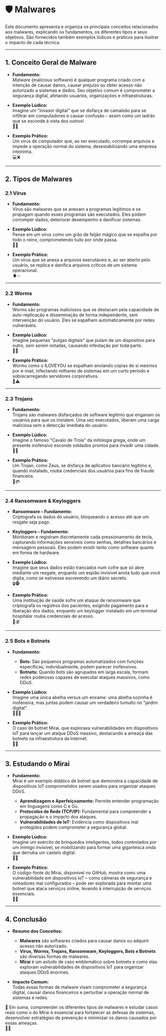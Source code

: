 # 🛡️ Malwares

Este documento apresenta e organiza os principais conceitos relacionados aos malwares, explicando os fundamentos, os diferentes tipos e seus objetivos. São fornecidos também exemplos lúdicos e práticos para ilustrar o impacto de cada técnica.

---

## 1. Conceito Geral de Malware

- **Fundamento:**  
  *Malware* (malicious software) é qualquer programa criado com a intenção de causar danos, causar prejuízo ou obter acesso não autorizado a sistemas e dados. Seu objetivo comum é comprometer a segurança digital, afetando usuários, organizações e infraestruturas.

- **Exemplo Lúdico:**  
  Imagine um "invasor digital" que se disfarça de camaleão para se infiltrar em computadores e causar confusão – assim como um ladrão que se esconde à vista dos outros!  
  🦎🚨

- **Exemplo Prático:**  
  Um vírus de computador que, ao ser executado, corrompe arquivos e impede a operação normal do sistema, desestabilizando uma empresa inteirinha.  
  💻❌

---

## 2. Tipos de Malwares

### 2.1 Vírus

- **Fundamento:**  
  Vírus são malwares que se anexam a programas legítimos e se propagam quando esses programas são executados. Eles podem corromper dados, deteriorar desempenho e danificar sistemas.
  
- **Exemplo Lúdico:**  
  Pense em um vírus como um grão de feijão mágico que se espalha por todo o reino, comprometendo tudo por onde passa.  
  🌱👹

- **Exemplo Prático:**  
  Um vírus que se anexa a arquivos executáveis e, ao ser aberto pelo usuário, se replica e danifica arquivos críticos de um sistema operacional.  
  ⬆️💥

---

### 2.2 Worms

- **Fundamento:**  
  Worms são programas maliciosos que se destacam pela capacidade de auto-replicação e disseminação de forma independente, sem intervenção do usuário. Eles se espalham automaticamente por redes vulneráveis.
  
- **Exemplo Lúdico:**  
  Imagine pequenas "pulgas digitais" que pulam de um dispositivo para outro, sem serem notadas, causando infestação por toda parte.  
  🐜🔄

- **Exemplo Prático:**  
  Worms como o ILOVEYOU se espalham enviando cópias de si mesmos por e-mail, infectando milhares de sistemas em um curto período e sobrecarregando servidores corporativos.  
  📧⚠️

---

### 2.3 Trojans

- **Fundamento:**  
  Trojans são malwares disfarçados de software legítimo que enganam os usuários para que os instalem. Uma vez executados, liberam uma carga maliciosa sem a detecção imediata do usuário.
  
- **Exemplo Lúdico:**  
  Imagine o famoso "Cavalo de Troia" da mitologia grega, onde um presente inofensivo esconde soldados prontos para invadir uma cidade.  
  🐴🚪

- **Exemplo Prático:**  
  Um Trojan, como Zeus, se disfarça de aplicativo bancário legítimo e, quando instalado, rouba credenciais dos usuários para fins de fraude financeira.  
  📱💳

---

### 2.4 Ransomware & Keyloggers

- **Ransomware – Fundamento:**  
  Criptografa os dados do usuário, bloqueando o acesso até que um resgate seja pago.  
- **Keyloggers – Fundamento:**  
  Monitoram e registram discretamente cada pressionamento de tecla, capturando informações sensíveis como senhas, detalhes bancários e mensagens pessoais. Eles podem existir tanto como software quanto em forma de hardware.

- **Exemplo Lúdico:**  
  Imagine que seus dados estão trancados num cofre que só abre mediante um resgate, enquanto um espião invisível anota tudo que você digita, como se estivesse escrevendo um diário secreto.  
  🔒🕵️

- **Exemplo Prático:**  
  Uma instituição de saúde sofre um ataque de ransomware que criptografa os registros dos pacientes, exigindo pagamento para a liberação dos dados, enquanto um keylogger instalado em um terminal hospitalar rouba credenciais de acesso.  
  🏥💰

---

### 2.5 Bots e Botnets

- **Fundamento:**  
  - **Bots:** São pequenos programas automatizados com funções específicas; individualmente, podem parecer inofensivos.
  - **Botnets:** Quando bots são agrupados em larga escala, formam redes poderosas capazes de executar ataques massivos, como DDoS.
  
- **Exemplo Lúdico:**  
  Imagine uma única abelha versus um enxame: uma abelha sozinha é inofensiva, mas juntas podem causar um verdadeiro tumulto no "jardim digital".  
  🐝🐝🐝

- **Exemplo Prático:**  
  O caso do botnet Mirai, que explorava vulnerabilidades em dispositivos IoT para lançar um ataque DDoS massivo, destacando a ameaça das botnets na infraestrutura da Internet.  
  📡🚫

---

## 3. Estudando o Mirai

- **Fundamento:**  
  Mirai é um exemplo didático de botnet que demonstra a capacidade de dispositivos IoT comprometidos serem usados para organizar ataques DDoS.  
  - **Aprendizagem e Aperfeiçoamento:** Permite entender programação em linguagens como C e Go.
  - **Protocolos de Rede (TCP/IP):** Fundamental para compreender a propagação e o impacto dos ataques.
  - **Vulnerabilidades de IoT:** Evidencia como dispositivos mal protegidos podem comprometer a segurança global.
  
- **Exemplo Lúdico:**  
  Imagine um exército de brinquedos inteligentes, todos controlados por um inimigo invisível, se mobilizando para formar uma gigantesca onda que derruba um castelo digital.  
  🤖🏰

- **Exemplo Prático:**  
  O código-fonte do Mirai, disponível no GitHub, mostra como uma vulnerabilidade em dispositivos IoT – como câmeras de segurança e roteadores mal configurados – pode ser explorada para montar uma botnet que ataca serviços online, levando à interrupção de serviços essenciais.  
  🔗💥

---

## 4. Conclusão

- **Resumo dos Conceitos:**  
  - **Malwares** são softwares criados para causar danos ou adquirir acesso não autorizado.
  - **Vírus, Worms, Trojans, Ransomware, Keyloggers, Bots e Botnets** são diversas formas de malwares.
  - **Mirai** é um estudo de caso emblemático sobre botnets e como elas exploram vulnerabilidades de dispositivos IoT para organizar ataques DDoS enormes.
  
- **Impacto Comum:**  
  Todas essas formas de malware visam comprometer a segurança digital, causar danos financeiros e perturbar a operação normal de sistemas e redes.

🌟 Em suma, compreender os diferentes tipos de malwares e estudar casos reais como o do Mirai é essencial para fortalecer as defesas de sistemas, desenvolver estratégias de prevenção e minimizar os danos causados por essas ameaças.  
🚀🔐